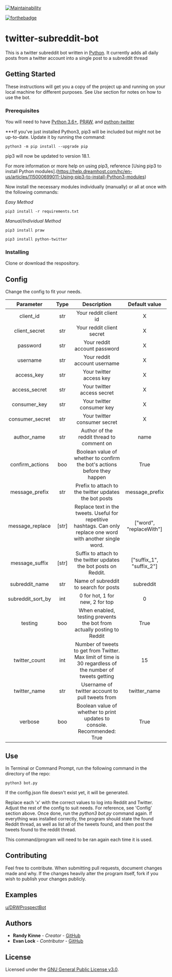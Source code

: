 [![Maintainability](https://api.codeclimate.com/v1/badges/7805c1472547daf0f0e1/maintainability)](https://codeclimate.com/github/randykinne/twitter-subreddit-bot/maintainability)

[![forthebadge](https://forthebadge.com/images/badges/built-with-love.svg)](https://forthebadge.com)

# twitter-subreddit-bot
This is a twitter subreddit bot written in [Python](https://www.python.org/). It currently adds all daily posts from a twitter account into a single post to a subreddit thread

## Getting Started
These instructions will get you a copy of the project up and running on your local machine for different purposes. See *Use* section for notes on how to use the bot.

### Prerequisites
You will need to have [Python 3.6+](https://www.python.org/downloads/), [PRAW](https://praw.readthedocs.io/en/latest/getting_started/installation.html), and [python-twitter](https://python-twitter.readthedocs.io/en/latest/installation.html)

***If you've just installed Python3, pip3 will be included but might not be up-to-date. Update it by running the command:

```
python3 -m pip install --upgrade pip
```

pip3 will now be updated to version 18.1.

For more information or more help on using pip3, reference [Using pip3 to install Python modules].(https://help.dreamhost.com/hc/en-us/articles/115000699011-Using-pip3-to-install-Python3-modules)

Now install the necessary modules individually (manually) or all at once with the following commands:

*Easy Method*
```
pip3 install -r requirements.txt
```
*Manual/Individual Method*
```
pip3 install praw
```
```
pip3 install python-twitter
```

### Installing
Clone or download the respository.

## Config
Change the config to fit your needs.

| Parameter            | Type|                Description                           |        Default value             |
|:--------------------:|:---:|:----------------------------------------------------:|:--------------------------------:|
| client_id            | str | Your reddit client id                                | X    |
| client_secret        | str | Your reddit client secret                            | X    |
| password             | str | Your reddit account password                         | X    |
| username             | str | Your reddit account username                         | X    |
| access_key           | str | Your twitter access key                              | X    |
| access_secret        | str | Your twitter access secret                           | X    |
| consumer_key         | str | Your twitter consumer key                            | X    |
| consumer_secret      | str | Your twitter consumer secret                         | X    |
| author_name          | str | Author of the reddit thread to comment on            | name |
| confirm_actions      | boo | Boolean value of whether to confirm the bot's actions before they happen | True |
| message_prefix       | str | Prefix to attach to the twitter updates the bot posts| message_prefix |
| message_replace      | [str] | Replace text in the tweets. Useful for repetitive hashtags. Can only replace one word with another single word.| ["word", "replaceWith"] |
| message_suffix       | [str] | Suffix to attach to the twitter updates the bot posts on Reddit.| ["suffix_1", "suffix_2"] |
| subreddit_name       | str | Name of subreddit to search for posts                | subreddit |
| subreddit_sort_by    | int | 0 for hot, 1 for new, 2 for top                      | 0  |
| testing              | boo | When enabled, testing prevents the bot from actually posting to Reddit| True | 
| twitter_count        | int | Number of tweets to get from Twitter. Max limit of time is 30 regardless of the number of tweets getting | 15   |
| twitter_name         | str | Username of twitter account to pull tweets from      | twitter_name |
| verbose              | boo | Boolean value of whether to print updates to console. Recommended: True| True |

## Use
In Terminal or Command Prompt, run the following command in the directory of the repo:

```
python3 bot.py
```

If the config.json file doesn't exist yet, it will be generated. 

Replace each 'x' with the correct values to log into Reddit and Twitter. Adjust the rest of the config to suit needs. For reference, see 'Config' section above. Once done, run the *python3 bot.py* command again. If everything was installed correctly, the program should state the found Reddit thread, as well as list all of the tweets found, and then post the tweets found to the reddit thread.

This command/program will need to be ran again each time it is used.

## Contributing
Feel free to contribute. When submitting pull requests, document changes made and why. If the changes heavily alter the program itself, fork if you wish to publish your changes publicly.

## Examples
[u/DRWProspectBot](https://reddit.com/u/DRWProspectBot)

## Authors
* **Randy Kinne** - *Creator* - [GitHub](https://github.com/randykinne)
* **Evan Lock** - *Contributor* - [GitHub](https://github.com/elock37)

## License
Licensed under the [GNU General Public License v3.0](LICENSE).
